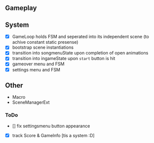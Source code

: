 

## Gameplay


## System
- [x] GameLoop holds FSM and seperated into its independent scene (to achive constant static presense) 
- [x] bootstrap scene instantiations
- [x] transition into songmenuState upon completion of open animations
- [x] transition into ingameState upon `start` button is hit
- [x] gameover menu and FSM
- [x] settings menu and FSM

## Other
- Macro
- SceneManagerExt



### ToDo
- [] fix settingsmenu button appearance 
- [x] track Score & GameInfo [tis a system :D]
